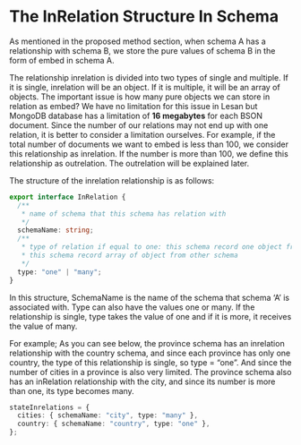 # The InRelation Structure In Schema

As mentioned in the proposed method section, when schema A has a relationship with schema B, we store the pure values of schema B in the form of embed in schema A.

The relationship inrelation is divided into two types of single and multiple. If it is single, inrelation will be an object. If it is multiple, it will be an array of objects. The important issue is how many pure objects we can store in relation as embed? We have no limitation for this issue in Lesan but MongoDB database has a limitation of **16 megabytes** for each BSON document. Since the number of our relations may not end up with one relation, it is better to consider a limitation ourselves. For example, if the total number of documents we want to embed is less than 100, we consider this relationship as inrelation. If the number is more than 100, we define this relationship as outrelation. The outrelation will be explained later.

The structure of the inrelation relationship is as follows:

```typescript
export interface InRelation {
  /**
   * name of schema that this schema has relation with
   */
  schemaName: string;
  /**
   * type of relation if equal to one: this schema record one object from other schema else
   * this schema record array of object from other schema
   */
  type: "one" | "many";
}
```

In this structure, SchemaName is the name of the schema that schema ‘A’ is associated with. Type can also have the values one or many. If the relationship is single, type takes the value of one and if it is more, it receives the value of many.

For example; As you can see below, the province schema has an inrelation relationship with the country schema, and since each province has only one country, the type of this relationship is single, so type = “one”. And since the number of cities in a province is also very limited. The province schema also has an inRelation relationship with the city, and since its number is more than one, its type becomes many.

```typescript
stateInrelations = {
  cities: { schemaName: "city", type: "many" },
  country: { schemaName: "country", type: "one" },
};
```
